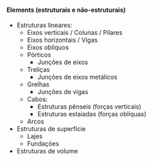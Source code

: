 #### Elements (estruturais e não-estruturais)
- Estruturas lineares:
    - Eixos verticais / Colunas / Pilares 
    - Eixos horizontais / Vigas
    - Eixos oblíquos
    - Pórticos
        - Junções de eixos
    - Treliças
        - Junções de eixos metálicos
    - Grelhas
        - Junções de vigas
    - Cabos:
        - Estruturas pênseis (forças verticais)
        - Estruturas estaiadas (forças oblíquas)
    - Arcos 
- Estruturas de superfície
    - Lajes
    - Fundações
- Estruturas de volume